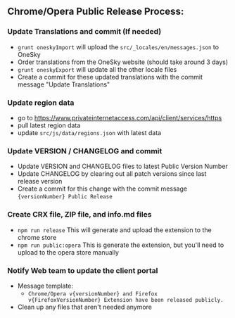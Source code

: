 ## Chrome/Opera Public Release Process:

###  Update Translations and commit (If needed)
- `grunt oneskyImport` will upload the `src/_locales/en/messages.json` to OneSky
- Order translations from the OneSky website (should take around 3 days)
- `grunt oneskyExport` will update all the other locale files
- Create a commit for these updated translations with the commit message "Update Translations"

### Update region data
- go to https://www.privateinternetaccess.com/api/client/services/https
- pull latest region data
- update `src/js/data/regions.json` with latest data

###  Update VERSION / CHANGELOG and commit
- Update VERSION and CHANGELOG files to latest Public Version Number
- Update CHANGELOG by clearing out all patch versions since last release version
- Create a commit for this change with the commit message `{versionNumber} Public Release`

###  Create CRX file, ZIP file, and info.md files
- `npm run release` This will generate and upload the extension to the chrome store
- `npm run public:opera` This is generate the extension, but you'll need to upload to the opera store manually

### Notify Web team to update the client portal
- Message template:
  - `Chrome/Opera v{versionNumber} and Firefox v{FirefoxVersionNumber} Extension have been released publicly.`
- Clean up any files that aren't needed anymore
